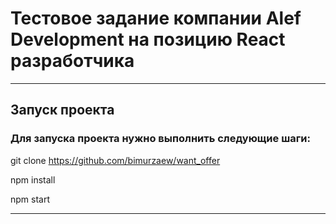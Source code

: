 # Тестовое задание компании  Alef Development на позицию React разработчика
___

## Запуск проекта
### Для запуска проекта нужно выполнить следующие шаги:
git clone https://github.com/bimurzaew/want_offer

npm install

npm start 
___
